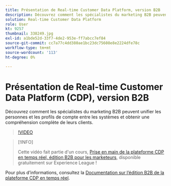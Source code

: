 ```yaml
---
title: Présentation de Real-time Customer Data Platform, version B2B
description: Découvrez comment les spécialistes du marketing B2B peuvent unifier les personnes et les profils de compte entre les systèmes et obtenir une compréhension complète de leurs clients.
solution: Real-time Customer Data Platform
role: User
kt: 9257
thumbnail: 338249.jpg
exl-id: a1bde52d-33f7-4de2-953e-ff7abcc7ef84
source-git-commit: cc7a77c4dd380ae1bc23dc75608e8e2224dfe78c
workflow-type: tm+mt
source-wordcount: '113'
ht-degree: 0%

---
```


# Présentation de Real-time Customer Data Platform (CDP), version B2B

Découvrez comment les spécialistes du marketing B2B peuvent unifier les personnes et les profils de compte entre les systèmes et obtenir une compréhension complète de leurs clients.

>[!VIDEO](https://video.tv.adobe.com/v/338249?quality=12&learn=on)

>[!INFO]
>
> Cette vidéo fait partie d&#39;un cours, [Prise en main de la plateforme CDP en temps réel, édition B2B pour les marketeurs](https://experienceleague.adobe.com/?recommended=ExperiencePlatform-U-1-2021.rtcdp.b2b), disponible gratuitement sur Experience League !

Pour plus d’informations, consultez la [Documentation sur l’édition B2B de la plateforme CDP en temps réel](https://experienceleague.adobe.com/docs/experience-platform/rtcdp/b2b-overview.html).
